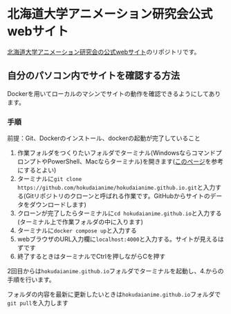 # 北海道大学アニメーション研究会公式webサイト

[北海道大学アニメーション研究会の公式webサイト](https://www.hokudaianime.com/)のリポジトリです。

## 自分のパソコン内でサイトを確認する方法

Dockerを用いてローカルのマシンでサイトの動作を確認できるようにしてあります。

### 手順

前提：Git、Dockerのインストール、dockerの起動が完了していること

1. 作業フォルダをつくりたいフォルダでターミナル(WindowsならコマンドプロンプトやPowerShell、Macならターミナル)を開きます([このページ](https://aadojo.alterbooth.com/entry/2023/01/17/110000)を参考にするとよい)
2. ターミナルに`git clone https://github.com/hokudaianime/hokudaianime.github.io.git`と入力する(Gitリポジトリのクローンと呼ばれる作業です。GitHubからサイトのデータをダウンロードします)
3. クローンが完了したらターミナルに`cd hokudaianime.github.io`と入力する(ターミナル上で作業フォルダの中に入ります)
4. ターミナルに`docker compose up`と入力する
5. webブラウザのURL入力欄に`localhost:4000`と入力する。サイトが見えるはずです
6. 終了するときはターミナルでCtrlを押しながらCを押す

2回目からは`hokudaianime.github.io`フォルダでターミナルを起動し、4.からの手順を行います。

フォルダの内容を最新に更新したいときは`hokudaianime.github.io`フォルダで`git pull`を入力します